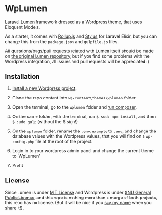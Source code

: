 # WpLumen

[Laravel Lumen](https://lumen.laravel.com/docs/5.2) framework dressed as a Wordpress theme, that uses Eloquent Models.

As a starter, it comes with [Rollup.js](https://github.com/JeffreyWay/Laravel-Elixir-Rollup) and [Stylus](https://github.com/JeffreyWay/laravel-elixir-stylus) for Laravel Elixir, but you can change this from the `package.json` and `gulpfile.js` files.

All questions/bugs/pull requests related with Lumen itself should be made on [the original Lumen repository](https://github.com/laravel/lumen), but if you find some problems with the Wordpress integration, all issues and pull requests will be appreciated :)

## Installation

1) [Install a new Wordpress project](https://codex.wordpress.org/Installing_WordPress).

2) Clone the repo content into `wp-content\themes\wplumen` folder

3) Open the terminal, go to the `wplumen` folder and [run composer](https://getcomposer.org/doc/00-intro.md). 

6) On the same folder, with the terminal, run `$ sudo npm install`, and then `$ sudo gulp` (without the $ sign!)

5) On the `wplumen` folder, rename the `.env.example` to `.env`, and change the database values with the Wordpress values, that you will find on a `wp-config.php` file at the root of the project.

6) Login in to your wordpress admin panel and change the current theme to 'WpLumen'

7) Profit

## License

Since Lumen is under [MIT License](https://opensource.org/licenses/MIT) and Wordpress is under [GNU General Public License](https://wordpress.org/about/gpl/), and this repo is nothing more than a merge of both projects, this repo has no license. (But it will be nice if you [say my name](http://www.rogervila.es) when you share it!).